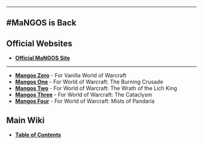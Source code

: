 ----
#MaNGOS is Back
----
**Official Websites**
----

* [**Official MaNGOS Site**](http://getmangos.co.uk/)  

----

* [**Mangos Zero**](http://github.com/mangoszero/) - For Vanilla World of Warcraft
* [**Mangos One**](http://github.com/mangosone/) - For World of Warcraft: The Burning Crusade
* [**Mangos Two**](http://github.com/mangostwo/) - For World of Warcraft: The Wrath of the Lich King
* [**Mangos Three**](http://github.com/mangosthree/) - For World of Warcraft: The Cataclysm
* [**Mangos Four**](http://github.com/mangosfour/) - For World of Warcraft: Mists of Pandaria


**Main Wiki**
----

* [**Table of Contents**](http://github.com/mangoswiki/Wiki/wiki/Home)  
